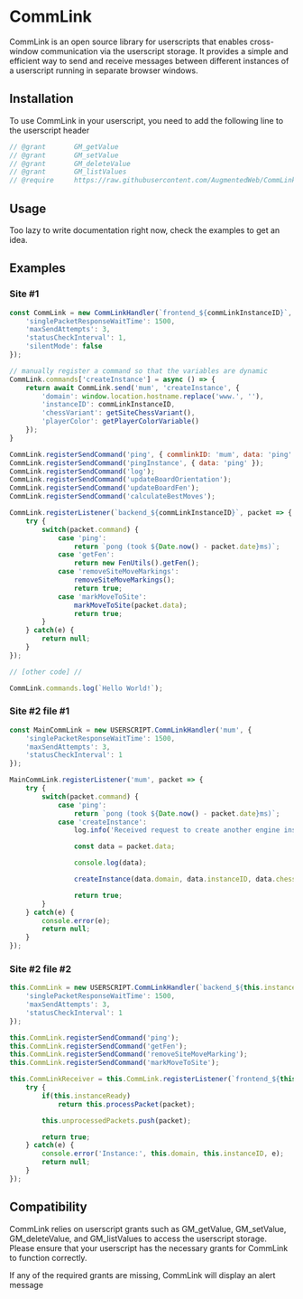 # CommLink

CommLink is an open source library for userscripts that enables cross-window communication via the userscript storage. It provides a simple and efficient way to send and receive messages between different instances of a userscript running in separate browser windows.

## Installation

To use CommLink in your userscript, you need to add the following line to the userscript header
```js
// @grant       GM_getValue
// @grant       GM_setValue
// @grant       GM_deleteValue
// @grant       GM_listValues
// @require     https://raw.githubusercontent.com/AugmentedWeb/CommLink/main/CommLink.js
```

## Usage

Too lazy to write documentation right now, check the examples to get an idea.

## Examples

### Site #1

```js
const CommLink = new CommLinkHandler(`frontend_${commLinkInstanceID}`, {
    'singlePacketResponseWaitTime': 1500,
    'maxSendAttempts': 3,
    'statusCheckInterval': 1,
    'silentMode': false
});

// manually register a command so that the variables are dynamic
CommLink.commands['createInstance'] = async () => {
    return await CommLink.send('mum', 'createInstance', {
        'domain': window.location.hostname.replace('www.', ''),
        'instanceID': commLinkInstanceID,
        'chessVariant': getSiteChessVariant(),
        'playerColor': getPlayerColorVariable()
    });
}

CommLink.registerSendCommand('ping', { commlinkID: 'mum', data: 'ping' });
CommLink.registerSendCommand('pingInstance', { data: 'ping' });
CommLink.registerSendCommand('log');
CommLink.registerSendCommand('updateBoardOrientation');
CommLink.registerSendCommand('updateBoardFen');
CommLink.registerSendCommand('calculateBestMoves');

CommLink.registerListener(`backend_${commLinkInstanceID}`, packet => {
    try {
        switch(packet.command) {
            case 'ping':
                return `pong (took ${Date.now() - packet.date}ms)`;
            case 'getFen':
                return new FenUtils().getFen();
            case 'removeSiteMoveMarkings':
                removeSiteMoveMarkings();
                return true;
            case 'markMoveToSite':
                markMoveToSite(packet.data);
                return true;
        }
    } catch(e) {
        return null;
    }
});

// [other code] //

CommLink.commands.log(`Hello World!`);
```

### Site #2 file #1

```js
const MainCommLink = new USERSCRIPT.CommLinkHandler('mum', {
    'singlePacketResponseWaitTime': 1500,
    'maxSendAttempts': 3,
    'statusCheckInterval': 1
});

MainCommLink.registerListener('mum', packet => {
    try {
        switch(packet.command) {
            case 'ping':
                return `pong (took ${Date.now() - packet.date}ms)`;
            case 'createInstance':
                log.info('Received request to create another engine instance!');

                const data = packet.data;

                console.log(data);

                createInstance(data.domain, data.instanceID, data.chessVariant, data.playerColor);

                return true;
        }
    } catch(e) {
        console.error(e);
        return null;
    }
});
```

### Site #2 file #2

```js
this.CommLink = new USERSCRIPT.CommLinkHandler(`backend_${this.instanceID}`, {
    'singlePacketResponseWaitTime': 1500,
    'maxSendAttempts': 3,
    'statusCheckInterval': 1
});

this.CommLink.registerSendCommand('ping');
this.CommLink.registerSendCommand('getFen');
this.CommLink.registerSendCommand('removeSiteMoveMarking');
this.CommLink.registerSendCommand('markMoveToSite');

this.CommLinkReceiver = this.CommLink.registerListener(`frontend_${this.instanceID}`, packet => {
    try {
        if(this.instanceReady)
            return this.processPacket(packet);

        this.unprocessedPackets.push(packet);

        return true;
    } catch(e) {
        console.error('Instance:', this.domain, this.instanceID, e);
        return null;
    }
});
```

## Compatibility

CommLink relies on userscript grants such as GM_getValue, GM_setValue, GM_deleteValue, and GM_listValues to access the userscript storage. Please ensure that your userscript has the necessary grants for CommLink to function correctly.

If any of the required grants are missing, CommLink will display an alert message
